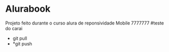 # Alurabook
Projeto feito durante o curso alura de reponsividade Mobile 7777777
#teste do carai
* git pull
* *git push
